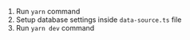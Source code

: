 1. Run `yarn` command
2. Setup database settings inside `data-source.ts` file
3. Run `yarn dev` command
